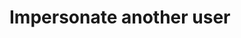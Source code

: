 # Impersonate another user

<!-- Higher level topic required with link to Org Service specific details here -->